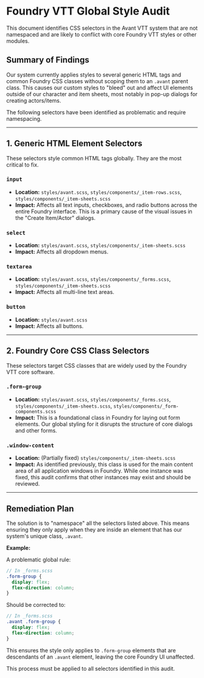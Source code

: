 # Foundry VTT Global Style Audit

This document identifies CSS selectors in the Avant VTT system that are not namespaced and are likely to conflict with core Foundry VTT styles or other modules.

## Summary of Findings

Our system currently applies styles to several generic HTML tags and common Foundry CSS classes without scoping them to an `.avant` parent class. This causes our custom styles to "bleed" out and affect UI elements outside of our character and item sheets, most notably in pop-up dialogs for creating actors/items.

The following selectors have been identified as problematic and require namespacing.

---

## 1. Generic HTML Element Selectors

These selectors style common HTML tags globally. They are the most critical to fix.

### `input`
- **Location:** `styles/avant.scss`, `styles/components/_item-rows.scss`, `styles/components/_item-sheets.scss`
- **Impact:** Affects all text inputs, checkboxes, and radio buttons across the entire Foundry interface. This is a primary cause of the visual issues in the "Create Item/Actor" dialogs.

### `select`
- **Location:** `styles/avant.scss`, `styles/components/_item-sheets.scss`
- **Impact:** Affects all dropdown menus.

### `textarea`
- **Location:** `styles/avant.scss`, `styles/components/_forms.scss`, `styles/components/_item-sheets.scss`
- **Impact:** Affects all multi-line text areas.

### `button`
- **Location:** `styles/avant.scss`
- **Impact:** Affects all buttons.

---

## 2. Foundry Core CSS Class Selectors

These selectors target CSS classes that are widely used by the Foundry VTT core software.

### `.form-group`
- **Location:** `styles/avant.scss`, `styles/components/_forms.scss`, `styles/components/_item-sheets.scss`, `styles/components/_form-components.scss`
- **Impact:** This is a foundational class in Foundry for laying out form elements. Our global styling for it disrupts the structure of core dialogs and other forms.

### `.window-content`
- **Location:** (Partially fixed) `styles/components/_item-sheets.scss`
- **Impact:** As identified previously, this class is used for the main content area of all application windows in Foundry. While one instance was fixed, this audit confirms that other instances may exist and should be reviewed.

---

## Remediation Plan

The solution is to "namespace" all the selectors listed above. This means ensuring they only apply when they are inside an element that has our system's unique class, `.avant`.

**Example:**

A problematic global rule:
```scss
// In _forms.scss
.form-group {
  display: flex;
  flex-direction: column;
}
```

Should be corrected to:
```scss
// In _forms.scss
.avant .form-group {
  display: flex;
  flex-direction: column;
}
```

This ensures the style only applies to `.form-group` elements that are descendants of an `.avant` element, leaving the core Foundry UI unaffected.

This process must be applied to all selectors identified in this audit. 